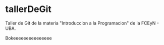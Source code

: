 # tallerDeGit

Taller de Git de la materia "Introduccion a la Programacion" de la FCEyN - UBA.

Bokeeeeeeeeeeeeeee
